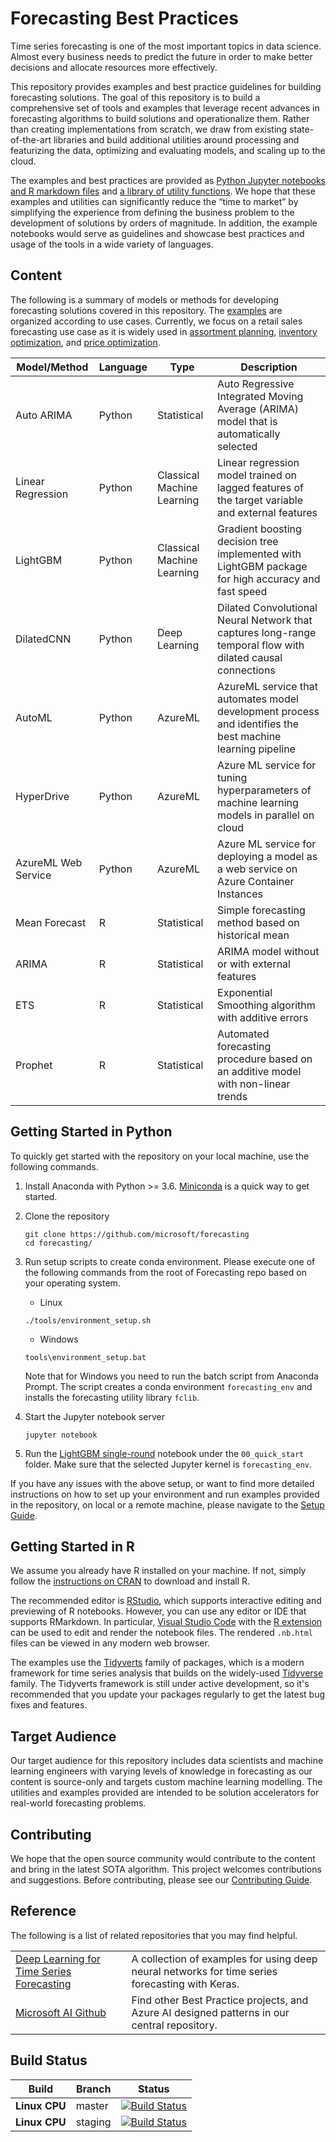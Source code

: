 # Forecasting Best Practices 

Time series forecasting is one of the most important topics in data science. Almost every business needs to predict the future in order to make better decisions and allocate resources more effectively.

This repository provides examples and best practice guidelines for building forecasting solutions. The goal of this repository is to build a comprehensive set of tools and examples that leverage recent advances in forecasting algorithms to build solutions and operationalize them. Rather than creating implementations from scratch, we draw from existing state-of-the-art libraries and build additional utilities around processing and featurizing the data, optimizing and evaluating models, and scaling up to the cloud. 

The examples and best practices are provided as [Python Jupyter notebooks and R markdown files](examples) and [a library of utility functions](fclib). We hope that these examples and utilities can significantly reduce the “time to market” by simplifying the experience from defining the business problem to the development of solutions by orders of magnitude. In addition, the example notebooks would serve as guidelines and showcase best practices and usage of the tools in a wide variety of languages.


## Content

The following is a summary of models or methods for developing forecasting solutions covered in this repository. The [examples](examples) are organized according to use cases. Currently, we focus on a retail sales forecasting use case as it is widely used in [assortment planning](https://repository.upenn.edu/cgi/viewcontent.cgi?article=1569&context=edissertations), [inventory optimization](https://en.wikipedia.org/wiki/Inventory_optimization), and [price optimization](https://en.wikipedia.org/wiki/Price_optimization).

| Model/Method        | Language | Type                       | Description                                                                                                 |
|---------------------|----------|----------------------------|-------------------------------------------------------------------------------------------------------------|
| Auto ARIMA          | Python   | Statistical                | Auto Regressive Integrated Moving Average (ARIMA) model that is automatically selected                      |
| Linear Regression   | Python   | Classical Machine Learning | Linear regression model trained on lagged features of the target variable and external features             |
| LightGBM            | Python   | Classical Machine Learning | Gradient boosting decision tree implemented with LightGBM package for high accuracy and fast speed          |
| DilatedCNN          | Python   | Deep Learning              | Dilated Convolutional Neural Network that captures long-range temporal flow with dilated causal connections |
| AutoML              | Python   | AzureML                    | AzureML service that automates model development process and identifies the best machine learning pipeline  |
| HyperDrive          | Python   | AzureML                    | Azure ML service for tuning hyperparameters of machine learning models in parallel on cloud                 |
| AzureML Web Service | Python   | AzureML                    | Azure ML service for deploying a model as a web service on Azure Container Instances                        |
| Mean Forecast       | R        | Statistical                | Simple forecasting method based on historical mean                                                          |
| ARIMA               | R        | Statistical                | ARIMA model without or with external features                                                               |
| ETS                 | R        | Statistical                | Exponential Smoothing algorithm with additive errors                                                        |
| Prophet             | R        | Statistical                | Automated forecasting procedure based on an additive model with non-linear trends                           |


## Getting Started in Python

To quickly get started with the repository on your local machine, use the following commands.

1. Install Anaconda with Python >= 3.6. [Miniconda](https://conda.io/miniconda.html) is a quick way to get started.

2. Clone the repository
    ```
    git clone https://github.com/microsoft/forecasting
    cd forecasting/
    ```

3. Run setup scripts to create conda environment. Please execute one of the following commands from the root of Forecasting repo based on your operating system.

    - Linux
    ```
    ./tools/environment_setup.sh
    ```

    - Windows
    ```
    tools\environment_setup.bat
    ```

    Note that for Windows you need to run the batch script from Anaconda Prompt. The script creates a conda environment `forecasting_env` and installs the forecasting utility library `fclib`.

4. Start the Jupyter notebook server
    ```
    jupyter notebook
    ```
    
5. Run the [LightGBM single-round](examples/oj_retail/python/00_quick_start/lightgbm_single_round.ipynb) notebook under the `00_quick_start` folder. Make sure that the selected Jupyter kernel is `forecasting_env`.

If you have any issues with the above setup, or want to find more detailed instructions on how to set up your environment and run examples provided in the repository, on local or a remote machine, please navigate to the [Setup Guide](./docs/SETUP.md).

## Getting Started in R

We assume you already have R installed on your machine. If not, simply follow the [instructions on CRAN](https://cloud.r-project.org/) to download and install R.

The recommended editor is [RStudio](https://rstudio.com), which supports interactive editing and previewing of R notebooks. However, you can use any editor or IDE that supports RMarkdown. In particular, [Visual Studio Code](https://code.visualstudio.com) with the [R extension](https://marketplace.visualstudio.com/items?itemName=Ikuyadeu.r) can be used to edit and render the notebook files. The rendered `.nb.html` files can be viewed in any modern web browser.

The examples use the [Tidyverts](https://tidyverts.org) family of packages, which is a modern framework for time series analysis that builds on the widely-used [Tidyverse](https://tidyverse.org) family. The Tidyverts framework is still under active development, so it's recommended that you update your packages regularly to get the latest bug fixes and features.

## Target Audience
Our target audience for this repository includes data scientists and machine learning engineers with varying levels of knowledge in forecasting as our content is source-only and targets custom machine learning modelling. The utilities and examples provided are intended to be solution accelerators for real-world forecasting problems.

## Contributing
We hope that the open source community would contribute to the content and bring in the latest SOTA algorithm. This project welcomes contributions and suggestions. Before contributing, please see our [Contributing Guide](CONTRIBUTING.md).

## Reference

The following is a list of related repositories that you may find helpful.

|                                                                                                            |                                                                                                 |
|------------------------------------------------------------------------------------------------------------|-------------------------------------------------------------------------------------------------|
| [Deep Learning for Time Series Forecasting](https://github.com/Azure/DeepLearningForTimeSeriesForecasting) | A collection of examples for using deep neural networks for time series forecasting with Keras. |
| [Microsoft AI Github](https://github.com/microsoft/ai)                                                     | Find other Best Practice projects, and Azure AI designed patterns in our central repository.    |



## Build Status
| Build         | Branch  | Status                                                                                                                                                                                                                             |
|---------------|---------|------------------------------------------------------------------------------------------------------------------------------------------------------------------------------------------------------------------------------------|
| **Linux CPU** | master  | [![Build Status](https://dev.azure.com/best-practices/forecasting/_apis/build/status/cpu_unit_tests_linux?branchName=master)](https://dev.azure.com/best-practices/forecasting/_build/latest?definitionId=128&branchName=master)   |
| **Linux CPU** | staging | [![Build Status](https://dev.azure.com/best-practices/forecasting/_apis/build/status/cpu_unit_tests_linux?branchName=staging)](https://dev.azure.com/best-practices/forecasting/_build/latest?definitionId=128&branchName=staging) |
